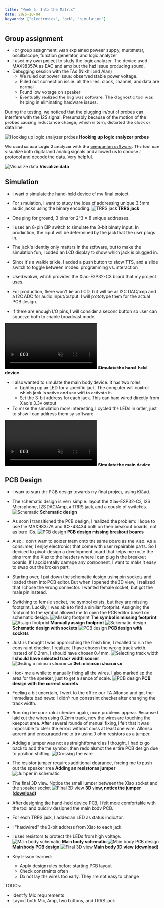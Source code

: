 ```yaml
---
title: "Week 5: Into the Matrix"
date: 2025-10-04
keywords: ["electronics", "pcb", "simulation"]
---
```


## Group assignment

- For group assignment, Alan explained poweer supply, multimeter, oscilloscope, function generator, and logic analyzer.
- I used my own project to study the logic analyzer. The device used MAX98357A as DAC and amp but the had issue producing sound.
- Debugging session with the TAs (Nikhil and Alan)
  - We ruled out power issue: observed stable power voltage.
  - Ruled out connection issue: all the lines: clock, channel, and data are normal
  - Found low voltage on speaker
  - Eventually realized the bug was software. The diagnostic tool was helping in eliminating hardware issues.

During the testing, we noticed that the plugging in/out of probes can interfere with the I2S signal. Presumably because of the motion of the probes causing inductance change, which in tern, distorted the clock or data line.

![Hooking up logic analyzer probes](./media/debug.webp)
**Hooking up logic analyzer probes**

We used saleae Logic 2 analyzer with the [companion software](https://www.saleae.com/pages/downloads?srsltid=AfmBOootFb68Y2L5odb06p_WkZ1gnm-TIDW_Hhu8xv7w9I_agw8oQwBw). The tool can visualize both digital and analog signals and allowed us to choose a protocol and decode the data. Very helpful.

![Visualize data](./media/logic-analyzer.webp)
**Visualize data**

## Simulation

- I want o simulate the hand-held device of my final project
- For simulation, I want to study the idea of addressing unique 3.5mm audio jacks using the binary encoding.
  ![TRRS jack](./media/trrs-jack.webp)
  **TRRS jack**

- One ping for ground, 3 pins for 2^3 = 8 unique addresses.
- I used an 8-pin DIP switch to simulate the 3-bit binary input. In production, the input will be determined by the jack that the user plugs in.
- The jack's identity only matters in the software, but to make the simulation fun, I added an LCD display to show which jack is plugged in.
- Since it's a walkie talkie, I added a push button to show TTS, and a slide switch to toggle between modes: programming vs. interaction
- Used wokwi, which provided the Xiao-ESP32-C3 board that my project uses.
- For production, there won't be an LCD, but will be an I2C DAC/amp and a I2C ADC for audio input/output. I will prototype them for the actual PCB design.
- If there are enough I/O pins, I will consider a second button so user can squeeze both to enable broadcast mode.

<video controls muted src="./media/simulation-1.mp4"></video>
**Simulate the hand-held device**

- I also wanted to simulate the main body device. It has two roles:
  - Lighting up an LED for a specific jack. The computer will control which jack is active and use wifi to activate it.
  - Set the 3-bit address for each jack. This can hard wired directly from Xiao's 3.3v output
- To make the simulation more interesting, I cycled the LEDs in order, just to show I can address them by software.

<video controls muted src="./media/simulation-2.mp4"></video>
**Simulate the main device**

## PCB Design

- I want to start the PCB design towards my final project, using KiCad.
- The schematic design is very simple: layout the Xiao-ESP32-C3, I2S Microphone, I2S DAC/Amp, a TRRS jack, and a couple of switches.
  ![Schematic](./media/schematic-01.webp)
  **Schematic design**
- As soon I transitioned the PCB design, I realized the problem: I hope to use the MAX98357A and ICS-43434 both on their breakout boards, not as bare ICs.
  ![PCB design](./media/pcb-01.webp)
  **PCB design missing breakout boards**
- Also, I don't want to solder them onto the same board as the Xiao. As a consumer, I enjoy electronics that come with user repairable parts. So I decided to pivot: design a development board that helps me route the pins from the Xiao to the headers where I can plug in the breakout boards. If I accidentally damage any component, I want to make it easy to swap out the broken part.
- Starting over, I put down the schematic design using pin sockets and loaded them into PCB editor. But when I opened the 3D view, I realized that I chose the wrong connector. I wanted female socket, but got the male pin instead.
- Switching to female socket, the symbol exists, but they are missing footprint. Luckily, I was able to find a similar footprint. Assigning the footprint to the symbol allowed me to open the PCB editor based on schematic design.
  ![Missing footprint](./media/missing-footprint.webp)
  **The symbol is missing footprint**
  ![Assign footprint](./media/assign-footprint.webp)
  **Manually assign footprint**
  ![Schematic design](./media/schematic-02.webp)
  **Schematic design with sockets**
  ![PCB design](./media/pcb-02.webp)
  **PCB design with sockets**
- Just as thought I was approaching the finish line, I recalled to run the constraint checker. I realized I have chosen the wrong track width. Instead of 0.2mm, I should have chosen 0.4mm.
  ![Selecting track width](./media/track-width.webp)
  **I should have selected track width sooner**
  ![Setting minimum clearance](./media/minimum-clearance.webp)
  **Set minimum clearance**
- I took me a while to manually fixing all the wires. I also marked up the area for the speaker, just to get a sence of scale.
  ![PCB design](./media/pcb-03.webp)
  **PCB design with the correct sockets**

- Feeling a bit uncertain, I went to the office our TA Alfonso and got the immediate bad news: I didn't run constraint checker after changing the track width.
- Running the constraint checker again, more problems appear. Because I laid out the wires using 0.2mm track, now the wires are touching the keepout area. After several rounds of manual fixing, I felt that it was impossible to clear the errors without cross at least one wire. Alfonso agreed and encouraged me to try using 0 ohm resistors as a jumper.
- Adding a jumper was not as straightforward as I thought. I had to go back to add the the symbol, then redo alsmot the entire PCB design due to position shifting.
  ![Crossing the wire](./media/schematic-03.webp)
- The resistor jumper requires additional clearance, forcing me to push out the speaker area
  **Adding an resistor as jumper**
  ![Jumper in schematic](./media/jumper.webp)
- The final 3D view. Notice the small jumper between the Xiao socket and the speaker socket
  ![Final 3D view](./media/3d-02.webp)
  **3D view, notice the jumper ([download](./code/operator-202510062100.zip))**

- After designing the hand-held device PCB, I felt more comfortable with the tool and quickly designed the main body PCB.
- For each TRRS jack, I added an LED as status indicator.
- I "hardwired" the 3-bit address from Xiao to each jack.
- I used resistors to protect the LEDs from high voltage.
  ![Main body schematic](./media/schematic-04.webp)
  **Main body schematic**
  ![Main body PCB design](./media/pcb-04.webp)
  **Main body PCB design**
  ![Final 3D view](./media/3d-03.webp)
  **Main body 3D view ([download](./code/switchboard-202510062144.zip))**

- Key lesson learned:
  - Apply design rules before starting PCB layout
  - Check constraints often
  - Do not lay the wires too early. They are not easy to change

TODOs:

- Identify Mic requirements
- Layout both Mic, Amp, two buttons, and TRRS jack
